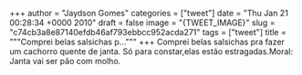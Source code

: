 
+++
author = "Jaydson Gomes"
categories = ["tweet"]
date = "Thu Jan 21 00:28:34 +0000 2010"
draft = false
image = "{TWEET_IMAGE}"
slug = "c74cb3a8e87140efdb46af793ebbcc952acda271"
tags = ["tweet"]
title = """Comprei belas salsichas p..."""
+++
Comprei belas salsichas pra fazer um cachorro quente de janta. Só para constar,elas estão estragadas.Moral: Janta vai ser pão com molho.
